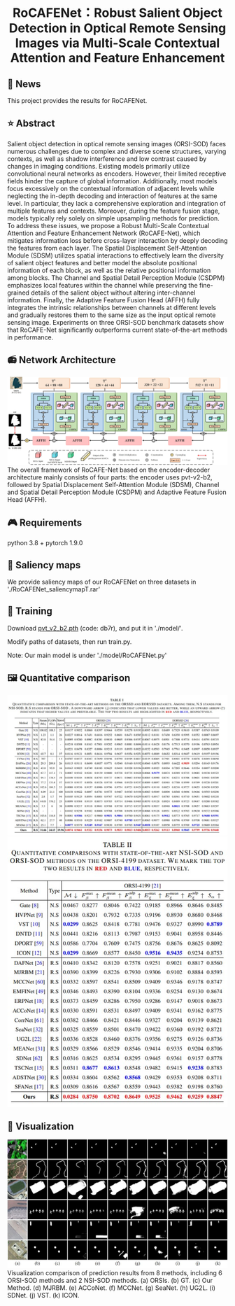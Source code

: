 <div align="center">
<h1>RoCAFENet：Robust Salient Object Detection in Optical Remote Sensing Images via Multi-Scale Contextual Attention and Feature Enhancement </h1>
</div>

## 📆 News
This project provides the results for RoCAFENet.

## ⭐ Abstract
Salient object detection in optical remote sensing images (ORSI-SOD) faces numerous challenges due to complex and diverse scene structures, varying contexts, as well as shadow interference and low contrast caused by changes in imaging conditions. Existing models primarily utilize convolutional neural networks as encoders. However, their limited receptive fields hinder the capture of global information. Additionally, most models focus excessively on the contextual information of adjacent levels while neglecting the in-depth decoding and interaction of features at the same level. In particular, they lack a comprehensive exploration and integration of multiple features and contexts. Moreover, during the feature fusion stage, models typically rely solely on simple upsampling methods for prediction. To address these issues, we propose a Robust Multi-Scale Contextual Attention and Feature Enhancement Network (RoCAFE-Net), which mitigates information loss before cross-layer interaction by deeply decoding the features from each layer. The Spatial Displacement Self-Attention Module (SDSM) utilizes spatial interactions to effectively learn the diversity of salient object features and better model the absolute positional information of each block, as well as the relative positional information among blocks. The Channel and Spatial Detail Perception Module (CSDPM) emphasizes local features within the channel while preserving the fine-grained details of the salient object without altering inter-channel information. Finally, the Adaptive Feature Fusion Head (AFFH) fully integrates the intrinsic relationships between channels at different levels and gradually restores them to the same size as the input optical remote sensing image. Experiments on three ORSI-SOD benchmark datasets show that RoCAFE-Net significantly outperforms current state-of-the-art methods in performance.

## 📻 Network Architecture
   <div align=center>
   <img src="https://github.com/Wyqmiao/RoCAFENet/blob/main/images/RoCAFENet.jpg">
   </div>
The overall framework of RoCAFE-Net based on the encoder-decoder architecture mainly consists of four parts: the encoder uses pvt-v2-b2, followed by Spatial Displacement Self-Attention Module (SDSM), Channel and Spatial Detail Perception Module (CSDPM) and Adaptive Feature Fusion Head (AFFH).
   
## 🎮 Requirements
   python 3.8 + pytorch 1.9.0

## 🚀 Saliency maps
   We provide saliency maps of our RoCAFENet on three datasets in './RoCAFENet_saliencymapT.rar' 
   
## 🎈 Training
   Download [pvt_v2_b2.pth](https://pan.baidu.com/s/1F_W3XllVk8UGZ5oJpFWwHQ) (code: db7r), and put it in './model/'. 
   
   Modify paths of datasets, then run train.py.

Note: Our main model is under './model/RoCAFENet.py'

## 🖼️ Quantitative comparison
   <div align=center>
   <img src="https://github.com/Wyqmiao/RoCAFENet/blob/main/images/table1.jpg">
   </div>
   
   <div align=center>
   <img src="https://github.com/Wyqmiao/RoCAFENet/blob/main/images/table2.jpg">
   </div>
   
## 🎫 Visualization
   <div align=center>
   <img src="https://github.com/Wyqmiao/RoCAFENet/blob/main/images/Visualization comparison.jpg">
   </div>
Visualization comparison of prediction results from 8 methods, including 6 ORSI-SOD methods and 2 NSI-SOD methods. (a) ORSIs. (b) GT. (c) Our Method. (d) MJRBM. (e) ACCoNet. (f) MCCNet. (g) SeaNet. (h) UG2L. (i) SDNet. (j) VST. (k) ICON.
